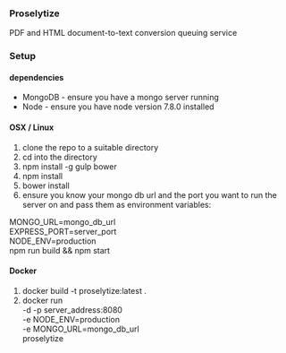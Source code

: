 ### Proselytize
PDF and HTML document-to-text conversion queuing service
### Setup
#### dependencies
* MongoDB - ensure you have a mongo server running
* Node - ensure you have node version 7.8.0 installed
#### OSX / Linux
1. clone the repo to a suitable directory
2. cd into the directory
3. npm install -g gulp bower
4. npm install
5. bower install
6. ensure you know your mongo db url and the port you want to run the server on and pass them as environment variables:

  MONGO_URL=mongo_db_url \
  EXPRESS_PORT=server_port \
  NODE_ENV=production \
  npm run build && npm start
#### Docker
1. docker build -t proselytize:latest .
2. docker run \
  -d -p server_address:8080 \
  -e NODE_ENV=production \
  -e MONGO_URL=mongo_db_url \
  proselytize
